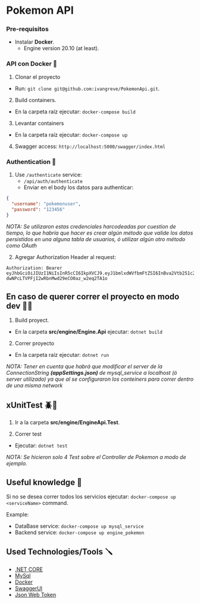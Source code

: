 # Pokemon API 

### Pre-requisitos
- Instalar **Docker**.
  - Engine version 20.10 (at least).

### API con Docker 🐋

1. Clonar el proyecto
- Run: `git clone git@github.com:ivangreve/PokemonApi.git`.

2. Build containers.
- En la carpeta raíz ejecutar: `docker-compose build`

3. Levantar containers
- En la carpeta raíz ejecutar: `docker-compose up`

4. Swagger access: `http://localhost:5000/swagger/index.html`

### Authentication 🔑

1. Use `/authenticate` service:
   - `/api/auth/authenticate`
   - Enviar en el body los datos para authenticar:

```json
{
  "username": "pokemonuser",
  "password": "123456"
}
```

_NOTA: Se utilizaron estas credenciales harcodeadas por cuestion de tiempo, lo que habría que hacer es crear algún método que valide los datos persistidos en una alguna tabla de usuarios, ó utilizar algún otro método como OAuth_

2. Agregar Authorization Header al request:
```
Authorization: Bearer eyJhbGciOiJIUzI1NiIsInR5cCI6IkpXVCJ9.eyJ1bmlxdWVfbmFtZSI6InBva2Vtb251c2VyIiwibmJmIjoxNjM4NzU3MTA4LCJleHAiOjE2Mzg3NjA3MDgsImlhdCI6MTYzODc1NzEwOH0.GL6i-dwNPcLTVPFjI2wRbnMwd29eCO0az_w2eq2TA1o
```
## En caso de querer correr el proyecto en modo dev 🧑‍💻
1. Build proyect.
- En la carpeta **src/engine/Engine.Api** ejecutar: `dotnet build`

2. Correr proyecto
- En la carpeta raíz ejecutar: `dotnet run`

_NOTA: Tener en cuenta que habrá que modificar el server de la ConnectionString **(appSettings.json)** de mysql_service a localhost (ó server utilizado) ya que al se configuraron los conteiners para correr dentro de una misma network_

## xUnitTest 🪲🧪
1. Ir a la carpeta **src/engine/EngineApi.Test**.

2. Correr test
- Ejecutar: `dotnet test`

_NOTA: Se hicieron solo 4 Test sobre el Controller de Pokemon a modo de ejemplo._

## Useful knowledge 🧠

Si no se desea correr todos los servicios ejecutar:  `docker-compose up <serviceName>` command.

Example:
- DataBase service: `docker-compose up mysql_service`
- Backend service: `docker-compose up engine_pokemon`


## Used Technologies/Tools 🪛

- [.NET CORE](https://es.wikipedia.org/wiki/.NET_Core)
- [MySql](https://www.mysql.com/)
- [Docker](https://docker.com/)
- [SwaggerUI](https://swagger.io/)
- [Json Web Token](https://jwt.io/)

##